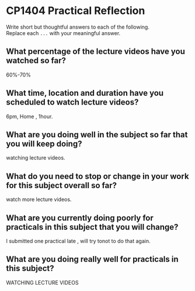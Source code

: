 # CP1404 Practical Reflection

Write short but thoughtful answers to each of the following.  
Replace each `...` with your meaningful answer.

## What percentage of the lecture videos have you watched so far?

60%-70%

## What time, location and duration have you scheduled to watch lecture videos?
6pm, Home , 1hour.

## What are you doing well in the subject so far that you will keep doing?
watching lecture videos.


## What do you need to stop or change in your work for this subject overall so far?
watch more lecture videos.


## What are you currently doing poorly for practicals in this subject that you will change?
I submitted one practical late , will try tonot to do that again.


## What are you doing really well for practicals in this subject?
WATCHING LECTURE VIDEOS

